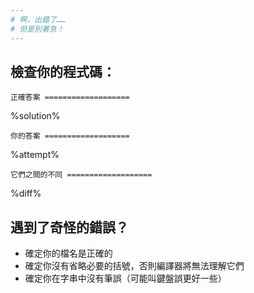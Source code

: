 ```yaml
---
# 啊，出錯了……
# 但是別著急！
---
```


## 檢查你的程式碼：

`正確答案
===================`

%solution%

`你的答案
===================`

%attempt%

`它們之間的不同
===================`

%diff%

## 遇到了奇怪的錯誤？
 * 確定你的檔名是正確的
 * 確定你沒有省略必要的括號，否則編譯器將無法理解它們
 * 確定你在字串中沒有筆誤（可能叫鍵盤誤更好一些）
